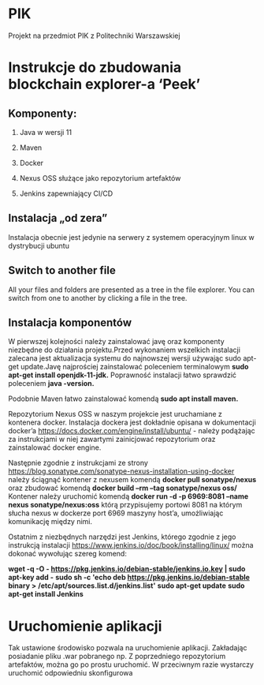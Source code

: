 # PIK

Projekt na przedmiot PIK z Politechniki Warszawskiej

# Instrukcje do zbudowania blockchain explorer-a ‘Peek’


## Komponenty:

1. Java w wersji 11

2. Maven

3. Docker

4. Nexus OSS służące jako repozytorium artefaktów

5. Jenkins zapewniający CI/CD


## Instalacja „od zera”

Instalacja obecnie jest jedynie na serwery z systemem operacyjnym linux w dystrybucji ubuntu

## Switch to another file

All your files and folders are presented as a tree in the file explorer. You can switch from one to another by clicking a file in the tree.

## Instalacja komponentów

W pierwszej kolejności należy zainstalować javę oraz komponenty niezbędne do działania projektu.Przed wykonaniem wszelkich instalacji zalecana jest aktualizacja systemu do najnowszej wersji używając sudo apt-get update.Javę najprościej zainstalować poleceniem terminalowym 
**sudo apt-get install openjdk-11-jdk.**
Poprawność instalacji łatwo sprawdzić poleceniem
**java -version.**

Podobnie Maven łatwo zainstalować komendą
**sudo apt install maven.**

Repozytorium Nexus OSS w naszym projekcie jest uruchamiane z kontenera docker. Instalacja dockera jest dokładnie opisana w dokumentacji docker’a https://docs.docker.com/engine/install/ubuntu/ - należy podążając za instrukcjami w niej zawartymi zainicjować repozytorium oraz zainstalować docker engine.

Następnie zgodnie z instrukcjami ze strony https://blog.sonatype.com/sonatype-nexus-installation-using-docker należy ściągnąć kontener z nexusem komendą 
**docker pull sonatype/nexus**
oraz zbudować komendą 
**docker build –rm –tag sonatype/nexus oss/**
Kontener należy uruchomić komendą 
**docker run -d -p 6969:8081 –name nexus sonatype/nexus:oss**
którą przypisujemy portowi 8081 na którym słucha nexus w dockerze port 6969 maszyny host’a, umożliwiając komunikację między nimi.

Ostatnim z niezbędnych narzędzi jest Jenkins, którego zgodnie z jego instrukcją instalacji https://www.jenkins.io/doc/book/installing/linux/ można dokonać wywołując szereg komend:

**wget -q -O - https://pkg.jenkins.io/debian-stable/jenkins.io.key | sudo apt-key add -**
**sudo sh -c 'echo deb https://pkg.jenkins.io/debian-stable binary >**
**/etc/apt/sources.list.d/jenkins.list'**
**sudo apt-get update**
**sudo apt-get install Jenkins**

# Uruchomienie aplikacji

Tak ustawione środowisko pozwala na uruchomienie aplikacji. Zakładając posiadanie pliku .war pobranego np. Z poprzedniego repozytorium artefaktów, można go po prostu uruchomić. W przeciwnym razie wystarczy uruchomić odpowiedniu skonfigurowa
